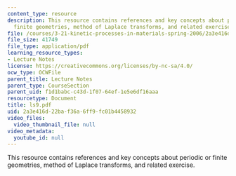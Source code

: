 ```yaml
---
content_type: resource
description: This resource contains references and key concepts about periodic or
  finite geometries, method of Laplace transforms, and related exercise.
file: /courses/3-21-kinetic-processes-in-materials-spring-2006/2a3e416d22baf36a6ff9fc01b4458932_ls9.pdf
file_size: 41749
file_type: application/pdf
learning_resource_types:
- Lecture Notes
license: https://creativecommons.org/licenses/by-nc-sa/4.0/
ocw_type: OCWFile
parent_title: Lecture Notes
parent_type: CourseSection
parent_uid: f1d1babc-c43d-1f07-64ef-1e5e6df16aaa
resourcetype: Document
title: ls9.pdf
uid: 2a3e416d-22ba-f36a-6ff9-fc01b4458932
video_files:
  video_thumbnail_file: null
video_metadata:
  youtube_id: null
---
```

This resource contains references and key concepts about periodic or finite geometries, method of Laplace transforms, and related exercise.